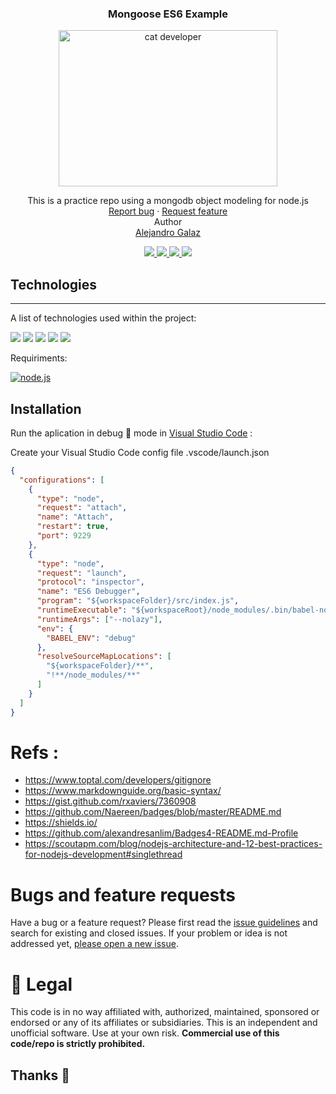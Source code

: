 <h3 align="center">Mongoose ES6 Example</h3> 
<p align="center">
  <a href="https://github.com/alejandrogalaz21/js-babel-node">
    <img src="https://media.giphy.com/media/13HBDT4QSTpveU/giphy.gif" alt="cat developer" width=350 height=250>
  </a>

  <p align="center">
    This is a practice repo using a mongodb object modeling for node.js
    <br>
    <a href="https://github.com/alejandrogalaz21/js-babel-node/issues">Report bug</a>
    ·
    <a href="https://github.com/alejandrogalaz21/js-babel-node/pulls">Request feature</a>
    <br>
    Author 
    <br>
    <a href="https://github.com/alejandrogalaz21">Alejandro Galaz</a>
      <p align="center">
        <a href="https://github.com/alejandrogalaz21">
          <img src="https://img.shields.io/badge/GitHub-100000?style=for-the-badge&logo=github&logoColor=white" />    
        </a>
        <a href="https://gitlab.com/alejandrogalaz21">
          <img src="https://img.shields.io/badge/GitLab-330F63?style=for-the-badge&logo=gitlab&logoColor=white" />    
        </a>
        <a href="https://www.linkedin.com/in/jesus-alejandro-galaz-icedo-496b94115/">
          <img src="https://img.shields.io/badge/LinkedIn-0077B5?style=for-the-badge&logo=linkedin&logoColor=white" />    
        </a>
        <a href="https://alejandrogalaz21@gmail.com">
          <img src="https://img.shields.io/badge/Gmail-D14836?style=for-the-badge&logo=gmail&logoColor=white" />    
        </a>
    </p>
  </p>
</p>


## Technologies

---

A list of technologies used within the project:

 <p align="">  
    <img src="https://img.shields.io/badge/JavaScript-F7DF1E?style=for-the-badge&logo=javascript&logoColor=black" /> 
    <img src="https://img.shields.io/badge/Node.js-43853D?style=for-the-badge&logo=node-dot-js&logoColor=white" /> 
    <img src="https://img.shields.io/badge/Yarn-2C8EBB?style=for-the-badge&logo=yarn&logoColor=white"/> 
    <img src="https://img.shields.io/badge/Jest-C21325?style=for-the-badge&logo=jest&logoColor=white"/>
    <img src="https://img.shields.io/badge/MongoDB-4EA94B?style=for-the-badge&logo=mongodb&logoColor=white"/>    
  </p>

Requiriments:

[![node.js](https://img.shields.io/badge/node.js-v14.15.4-<COLOR>)](https://nodejs.org/es/)


## Installation

Run the aplication in debug :bug: mode in [Visual Studio Code](https://code.visualstudio.com/) :

Create your Visual Studio Code config file .vscode/launch.json

```JSON
{
  "configurations": [
    {
      "type": "node",
      "request": "attach",
      "name": "Attach",
      "restart": true,
      "port": 9229
    },
    {
      "type": "node",
      "request": "launch",
      "protocol": "inspector",
      "name": "ES6 Debugger",
      "program": "${workspaceFolder}/src/index.js",
      "runtimeExecutable": "${workspaceRoot}/node_modules/.bin/babel-node",
      "runtimeArgs": ["--nolazy"],
      "env": {
        "BABEL_ENV": "debug"
      },
      "resolveSourceMapLocations": [
        "${workspaceFolder}/**",
        "!**/node_modules/**"
      ]
    }
  ]
}

```

# Refs :

- https://www.toptal.com/developers/gitignore
- https://www.markdownguide.org/basic-syntax/
- https://gist.github.com/rxaviers/7360908
- https://github.com/Naereen/badges/blob/master/README.md
- https://shields.io/
- https://github.com/alexandresanlim/Badges4-README.md-Profile
- https://scoutapm.com/blog/nodejs-architecture-and-12-best-practices-for-nodejs-development#singlethread

# Bugs and feature requests

Have a bug or a feature request? Please first read the [issue guidelines](https://github.com/alejandrogalaz21/js-babel-node/pulls) and search for existing and closed issues. If your problem or idea is not addressed yet, [please open a new issue](https://github.com/alejandrogalaz21/js-babel-node/issues).

# [](https://github.com/pranavms13/whatsapp-node-api#legal)📃 Legal

This code is in no way affiliated with, authorized, maintained, sponsored or endorsed or any of its affiliates or subsidiaries. This is an independent and unofficial software. Use at your own risk. **Commercial use of this code/repo is strictly prohibited.**

## Thanks 👋
